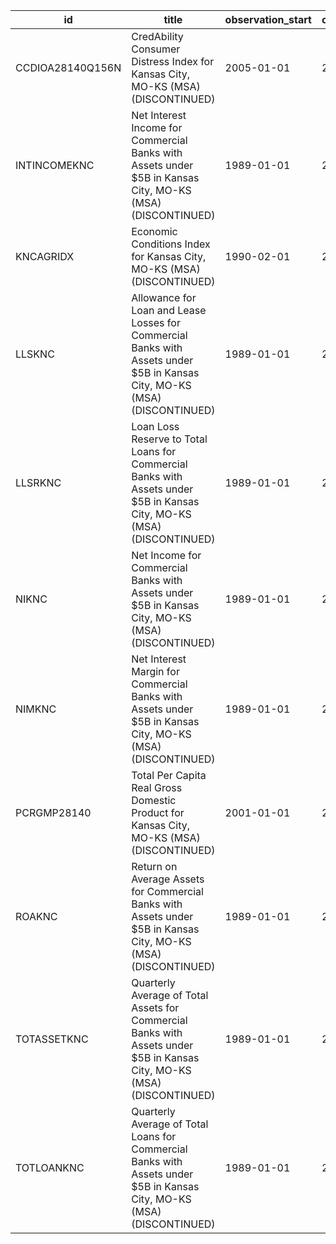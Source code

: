 | id               | title                                                                                                                     | observation_start   | observation_end   |
|------------------|---------------------------------------------------------------------------------------------------------------------------|---------------------|-------------------|
| CCDIOA28140Q156N | CredAbility Consumer Distress Index for Kansas City, MO-KS (MSA) (DISCONTINUED)                                           | 2005-01-01          | 2013-01-01        |
| INTINCOMEKNC     | Net Interest Income for Commercial Banks with Assets under $5B in Kansas City, MO-KS (MSA) (DISCONTINUED)                 | 1989-01-01          | 2020-07-01        |
| KNCAGRIDX        | Economic Conditions Index for Kansas City, MO-KS (MSA) (DISCONTINUED)                                                     | 1990-02-01          | 2019-12-01        |
| LLSKNC           | Allowance for Loan and Lease Losses for Commercial Banks with Assets under $5B in Kansas City, MO-KS (MSA) (DISCONTINUED) | 1989-01-01          | 2020-07-01        |
| LLSRKNC          | Loan Loss Reserve to Total Loans for Commercial Banks with Assets under $5B in Kansas City, MO-KS (MSA) (DISCONTINUED)    | 1989-01-01          | 2020-07-01        |
| NIKNC            | Net Income for Commercial Banks with Assets under $5B in Kansas City, MO-KS (MSA) (DISCONTINUED)                          | 1989-01-01          | 2020-07-01        |
| NIMKNC           | Net Interest Margin for Commercial Banks with Assets under $5B in Kansas City, MO-KS (MSA) (DISCONTINUED)                 | 1989-01-01          | 2020-07-01        |
| PCRGMP28140      | Total Per Capita Real Gross Domestic Product for Kansas City, MO-KS (MSA) (DISCONTINUED)                                  | 2001-01-01          | 2017-01-01        |
| ROAKNC           | Return on Average Assets for Commercial Banks with Assets under $5B in Kansas City, MO-KS (MSA) (DISCONTINUED)            | 1989-01-01          | 2020-07-01        |
| TOTASSETKNC      | Quarterly Average of Total Assets for Commercial Banks with Assets under $5B in Kansas City, MO-KS (MSA) (DISCONTINUED)   | 1989-01-01          | 2020-07-01        |
| TOTLOANKNC       | Quarterly Average of Total Loans for Commercial Banks with Assets under $5B in Kansas City, MO-KS (MSA) (DISCONTINUED)    | 1989-01-01          | 2020-07-01        |